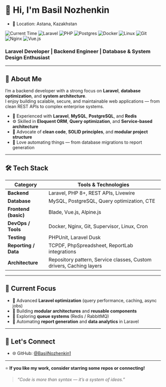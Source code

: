 # 👋 Hi, I'm Basil Nozhenkin  

- 📍 Location: Astana, Kazakhstan

![Current Time](https://img.shields.io/badge/Time-%F0%9F%95%93-<COLOR>.svg)
![Laravel](https://img.shields.io/badge/laravel-%23FF2D20.svg?style=flat-square&logo=laravel&logoColor=white)
![PHP](https://img.shields.io/badge/php-%23777BB4.svg?style=flat-square&logo=php&logoColor=white)
![Postgres](https://img.shields.io/badge/postgres-%23316192.svg?style=flat-square&logo=postgresql&logoColor=white)
![Docker](https://img.shields.io/badge/docker-%230db7ed.svg?style=flat-square&logo=docker&logoColor=white)
![Linux](https://img.shields.io/badge/Linux-FCC624?style=flat-square&logo=linux&logoColor=black)
![Git](https://img.shields.io/badge/Git-%23F05033.svg?style=flat-square&logo=git&logoColor=white)
![Nginx](https://img.shields.io/badge/nginx-%23009639.svg?style=flat-square&logo=nginx&logoColor=white)
![Vue.js](https://img.shields.io/badge/vue.js-%2335495e.svg?style=flat-square&logo=vuedotjs&logoColor=%234FC08D)
### Laravel Developer | Backend Engineer | Database & System Design Enthusiast  

---

## 🧠 About Me

I’m a backend developer with a strong focus on **Laravel**, **database optimization**, and **system architecture**.  
I enjoy building scalable, secure, and maintainable web applications — from clean REST APIs to complex enterprise systems.

- 💼 Experienced with **Laravel**, **MySQL**, **PostgreSQL**, and **Redis**
- ⚙️ Skilled in **Eloquent ORM**, **Query optimization**, and **Service-based architecture**
- 🧩 Advocate of **clean code**, **SOLID principles**, and **modular project structure**
- 🧪 Love automating things — from database migrations to report generation
---

## 🛠️ Tech Stack

| Category | Tools & Technologies |
|-----------|----------------------|
| **Backend** | Laravel, PHP 8+, REST APIs, Livewire |
| **Database** | MySQL, PostgreSQL, Query optimization, CTE |
| **Frontend (basic)** | Blade, Vue.js, Alpine.js |
| **DevOps / Tools** | Docker, Nginx, Git, Supervisor, Linux, Cron |
| **Testing** | PHPUnit, Laravel Dusk |
| **Reporting / Data** | TCPDF, PhpSpreadsheet, ReportLab integrations |
| **Architecture** | Repository pattern, Service classes, Custom drivers, Caching layers |


---

## 🎯 Current Focus

- 🔹 Advanced **Laravel optimization** (query performance, caching, async jobs)  
- 🔹 Building **modular architectures** and **reusable components**  
- 🔹 Exploring **queue systems** (Redis / RabbitMQ)  
- 🔹 Automating **report generation** and **data analytics** in Laravel  

---

## 🤝 Let's Connect


- 🌐 GitHub: [@BasilNozhenkin1](https://github.com/BasilNozhenkin1)

---

⭐ **If you like my work, consider starring some repos or connecting!**  
> *“Code is more than syntax — it’s a system of ideas.”*

